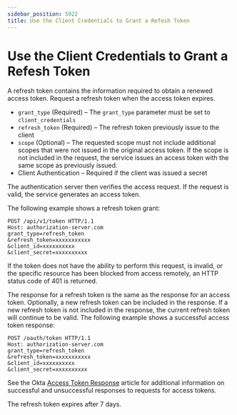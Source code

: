 ```yaml
---
sidebar_position: 5922
title: Use the Client Credentials to Grant a Refesh Token
---
```


# Use the Client Credentials to Grant a Refesh Token

A refresh token contains the information required to obtain a renewed access token. Request a refresh token when the access token expires.

* `grant_type` (Required) – The `grant_type` parameter must be set to `client_credentials`
* `refresh_token` (Required) – The refresh token previously issue to the client
* `scope` (Optional) – The requested scope must not include additional scopes that were not issued in the original access token. If the scope is not included in the request, the service issues an access token with the same scope as previously issued.
* Client Authentication – Required if the client was issued a secret

The authentication server then verifies the access request. If the request is valid, the service generates an access token.

The following example shows a refresh token grant:

```
POST /api/v1/token HTTP/1.1  
Host: authorization-server.com  
grant_type=refresh_token  
&refresh_token=xxxxxxxxxxx  
&client_id=xxxxxxxxxx  
&client_secret=xxxxxxxxxx
```
If the token does not have the ability to perform this request, is invalid, or the specific resource has been blocked from access remotely, an HTTP status code of 401 is returned.

The response for a refresh token is the same as the response for an access token. Optionally, a new refresh token can be included in the response. If a new refresh token is not included in the response, the current refresh token will continue to be valid. The following example shows a successful access token response:

```
POST /oauth/token HTTP/1.1  
Host: authorization-server.com  
grant_type=refresh_token  
&refresh_token=xxxxxxxxxxx  
&client_id=xxxxxxxxxx  
&client_secret=xxxxxxxxxx
```
See the Okta [Access Token Response](https://www.oauth.com/oauth2-servers/access-tokens/access-token-response/ "Access Token Response") article for additional information on successful and unsuccessful responses to requests for access tokens.

The refresh token expires after 7 days.
